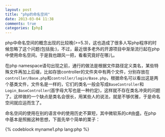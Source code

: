 ```yaml
---
layout: post
title: "php的命名空间"
date: 2013-03-04 11:38
comments: true
categories: [php]
---
```


php中命名空间的概念出现的比较晚(>=5.3)，这也造成了很多人写php程序的时候忽略了这个问题(包括我:)，不过，最近很多老外的开源项目中渐渐流行起在php中使用命名空间。于是我也跟风一把，看看究竟好在哪儿。

在php namespace语句出现之前，通行的做法是根据文件路径定义类名，某些特殊文件再加上后缀，比如存放controller的文件夹中有两个文件，分别存放在`controller/Base.php`和`controller/login/Base.php`，根据命名可以看出这是两个基类文件，文件名是一样的，它们的类名一般会写成`BaseController`和`Login_BaseController`(首字母大写也是一种约定)，这样就不存在类名冲突的问题了。这样做的一个缺点是类名会很长，用某些人的说法，就是不够优雅，于是命名空间就应运而生了。

命名空间的使用在别的语言中的使用历史不算短，其中微软系的c#由盛。在php中基本是照搬这种思想，下面先举个简单的栗子：

{% codeblock myname1.php lang:php %}
<?php
namespace my\name1;
class MyClass {} //定义类
function myfunction() {echo "helloworld";} //定义方法
const MYCONST = 1; //定义常量
{% endcodeblock %}

假如我们有另一个php文件myname2.php，需要include myname1.php。用下面几种方式是可以的。

一. 在同一namespace下
{% codeblock lang:php %}
<?php
namespace my\name1;
include 'myname1.php';
print_r(new MyClass);
{% endcodeblock %}
从输出结果可以看出实例名已经变成了`my\name1\MyClass Object`，命名空间会自动的加到类名前面。

二. 在不同namespace下用`use`
{% codeblock lang:php %}
namespace my\name2; //不同的命名空间
include 'myname1.php';
use my\name1; //使用命名空间
print_r(\my\name1\MYCONST); //这里用调用常量举例
{% endcodeblock %}
需要注意的是，在使用namespace前需要以`\`开头，否则会自动加到当前的namespace后面，变成`my\name2\my\name1\MYCONST`，也就得不到正确的结果了。这个有点类似url或*nux系统中用`/`来表示PATH的根目录。

三. 在不同namespace下用`use .. as ..`
{% codeblock lang:php %}
namespace my\name2;
include 'myname1.php';
use my\name1 as m1; //使用命名空间别名
m1\myfunction(); //调用方法举例
{% endcodeblock %}
这就是命名空间的真正益处了，短啊~不过别名前就不能用`\`符号了，否则会把`m1`当做已存在的命名空间来处理。

###P.S.
* php5.3之后还有一个全局常量`__NAMESPACE__`来表明当前文件所在的命名空间，至于用处？谁知道呢。
* 在同一个文件中是可以使用多个namespace的。
* 假如在命名空间中定义了与全局方法同名的方法，可以使用在前面加`\`符号的方式调用全局方法，例如在`fopen`中用`\fopen()`。而不使用命名空间的时候，重复定义是不允许的。遇到重定义常量也是一样。


